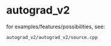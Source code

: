 # autograd_v2

for examples/features/possibilities, see:     

`autograd_v2/autograd_v2/source.cpp`
